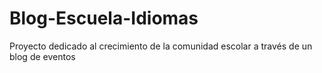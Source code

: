 # Blog-Escuela-Idiomas
Proyecto dedicado al crecimiento de la comunidad escolar a través de un blog de eventos 
